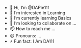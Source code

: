 - 👋 Hi, I’m @DAPie111
- 👀 I’m interested in Learning 
- 🌱 I’m currently learning Basics
- 💞️ I’m looking to collaborate on ...
- 📫 How to reach me ...
- 😄 Pronouns: ...
- ⚡ Fun fact: I Am DA111

<!---
DAPie111/DAPie111 is a ✨ special ✨ repository because its `README.md` (this file) appears on your GitHub profile.
You can click the Preview link to take a look at your changes.
--->
